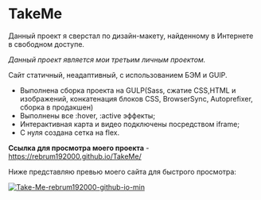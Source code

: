 # TakeMe

Данный проект я сверстал по дизайн-макету, найденному в Интернете в свободном доступе.

*Данный проект является мои третьим личным проектом.*

Сайт статичный, неадаптивный, с использованием БЭМ и GUlP.
  - Выполнена сборка проекта на GULP(Sass, сжатие CSS,HTML и изображений, конкатенация блоков CSS, BrowserSync, Autoprefixer, сборка в продакшен)
  - Выполнены все :hover, :active эффекты;
  - Интерактивная карта и видео подключены посредством iframe;
  - С нуля создана сетка на flex.
  
**Ссылка для просмотра моего проекта** - https://rebrum192000.github.io/TakeMe/

Ниже представляю превью моего сайта для быстрого просмотра:

<a href="https://ibb.co/m4pkhvZ"><img src="https://i.ibb.co/WfCZBD8/Take-Me-rebrum192000-github-io-min.png" alt="Take-Me-rebrum192000-github-io-min" border="0"></a>
